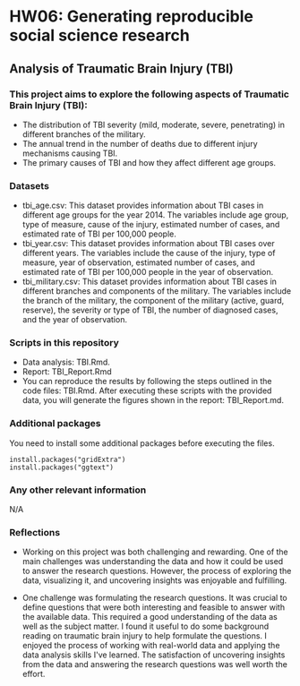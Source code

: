 # HW06: Generating reproducible social science research

## Analysis of Traumatic Brain Injury (TBI) 

### This project aims to explore the following aspects of Traumatic Brain Injury (TBI):

* The distribution of TBI severity (mild, moderate, severe, penetrating) in different branches of the military.
* The annual trend in the number of deaths due to different injury mechanisms causing TBI.
* The primary causes of TBI and how they affect different age groups.

### Datasets

* tbi_age.csv: This dataset provides information about TBI cases in different age groups for the year 2014. The variables include age group, type of measure, cause of the injury, estimated number of cases, and estimated rate of TBI per 100,000 people.
* tbi_year.csv: This dataset provides information about TBI cases over different years. The variables include the cause of the injury, type of measure, year of observation, estimated number of cases, and estimated rate of TBI per 100,000 people in the year of observation.
* tbi_military.csv: This dataset provides information about TBI cases in different branches and components of the military. The variables include the branch of the military, the component of the military (active, guard, reserve), the severity or type of TBI, the number of diagnosed cases, and the year of observation.

### Scripts in this repository

* Data analysis: TBI.Rmd. 
* Report: TBI_Report.Rmd
* You can reproduce the results by following the steps outlined in the code files: TBI.Rmd. After executing these scripts with the provided data, you will generate the figures shown in the report: TBI_Report.md.

### Additional packages

You need to install some additional packages before executing the files. 

```
install.packages("gridExtra")
install.packages("ggtext")
```

### Any other relevant information

N/A

### Reflections

* Working on this project was both challenging and rewarding. One of the main challenges was understanding the data and how it could be used to answer the research questions. However, the process of exploring the data, visualizing it, and uncovering insights was enjoyable and fulfilling.

* One challenge was formulating the research questions. It was crucial to define questions that were both interesting and feasible to answer with the available data. This required a good understanding of the data as well as the subject matter. I found it useful to do some background reading on traumatic brain injury to help formulate the questions. I enjoyed the process of working with real-world data and applying the data analysis skills I've learned. The satisfaction of uncovering insights from the data and answering the research questions was well worth the effort. 
